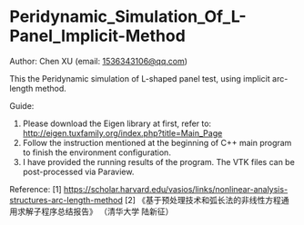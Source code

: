 # Peridynamic_Simulation_Of_L-Panel_Implicit-Method


Author: Chen XU (email: 1536343106@qq.com)

This the Peridynamic simulation of L-shaped panel test, using implicit arc-length method.


Guide:
1. Please download the Eigen library at first, refer to: http://eigen.tuxfamily.org/index.php?title=Main_Page
2. Follow the instruction mentioned at the beginning of C++ main program to finish the environment configuration.
3. I have provided the running results of the program. The VTK files can be post-processed via Paraview.


Reference:
[1] https://scholar.harvard.edu/vasios/links/nonlinear-analysis-structures-arc-length-method
[2] 《基于预处理技术和弧长法的非线性方程通用求解子程序总结报告》 （清华大学 陆新征）
